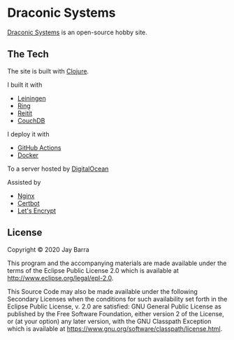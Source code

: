 # Draconic Systems

[Draconic Systems](https://draconicsystems.com) is an open-source hobby site.

## The Tech

The site is built with [Clojure](https://clojure.org/).

I built it with
- [Leiningen](https://leiningen.org/)
- [Ring](https://github.com/ring-clojure/ring)
- [Reitit](https://github.com/metosin/reitit)
- [CouchDB](https://couchdb.apache.org/)

I deploy it with
- [GitHub Actions](https://github.com/features/actions)
- [Docker](https://www.docker.com/)

To a server hosted by [DigitalOcean](https://www.digitalocean.com/)

Assisted by
- [Nginx](https://www.nginx.com/)
- [Certbot](https://certbot.eff.org/)
- [Let's Encrypt](https://letsencrypt.org/)

## License

Copyright © 2020 Jay Barra

This program and the accompanying materials are made available under the
terms of the Eclipse Public License 2.0 which is available at
http://www.eclipse.org/legal/epl-2.0.

This Source Code may also be made available under the following Secondary
Licenses when the conditions for such availability set forth in the Eclipse
Public License, v. 2.0 are satisfied: GNU General Public License as published by
the Free Software Foundation, either version 2 of the License, or (at your
option) any later version, with the GNU Classpath Exception which is available
at https://www.gnu.org/software/classpath/license.html.
